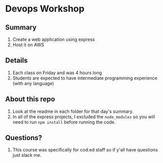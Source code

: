 # Devops Workshop

## Summary
1. Create a web application using express
2. Host it on AWS

## Details
1. Each class on Friday and was 4 hours long
2. Students are expected to have intermediate programming experience (with any language)

## About this repo
1. Look at the readme in each folder for that day's summary.
2. In all of the express projects, I excluded the `node_modules` so you will need to run `npm install` before running the code.


## Questions?
1. This course was specifically for cod.ed staff so if y'all have questions
just slack me.
